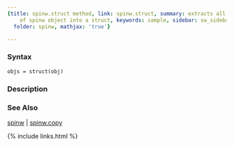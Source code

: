 ```yaml
---
{title: spinw.struct method, link: spinw.struct, summary: extracts all public properties
    of spinw object into a struct, keywords: sample, sidebar: sw_sidebar, permalink: spinw_struct.html,
  folder: spinw, mathjax: 'true'}

---
```


### Syntax

`objs = struct(obj)`

### Description



### See Also

[spinw](spinw.html) \| [spinw.copy](spinw_copy.html)

{% include links.html %}
